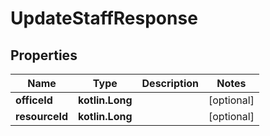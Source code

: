 
# UpdateStaffResponse

## Properties
| Name | Type | Description | Notes |
| ------------ | ------------- | ------------- | ------------- |
| **officeId** | **kotlin.Long** |  |  [optional] |
| **resourceId** | **kotlin.Long** |  |  [optional] |



